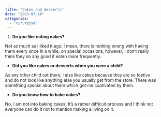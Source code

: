```yaml
---
title: "Cakes and desserts"
date: "2023-07-18"
categories: 
  - "xirurgiya"
---
```


1. **Do you like eating cakes?**

Not as much as I liked it ago. I mean, there is nothing wrong with having them every once in a while, on special occasions, however, I don’t really think they do any good if eaten more frequently.

- **Did you like cakes or desserts when you were a child?**

As any other child out there, I also like cakes because they are so festive and do not look like anything else you usually get from the store. There was something special about them which got me captivated by them.

- **Do you know how to bake cakes?**

No, I am not into baking cakes. It’s a rather difficult process and I think not everyone can do it not to mention making a living on it.
